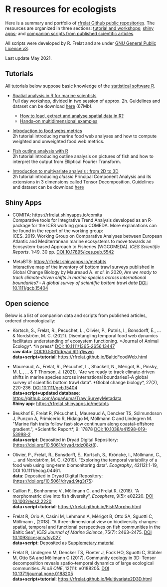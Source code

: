 # R resources for ecologists
Here is a summary and portfolio of [rfrelat Github public repositories](https://github.com/rfrelat). The resources are organized in three sections: [tutorial and workshops](#tuto); [shiny apps](#shiny); and [companion scripts from published scientific articles](#open).

All scripts were developed by R. Frelat and are under [GNU General Public Licence v3](https://www.gnu.org/licenses/gpl-3.0). 

Last update May 2021. 



## Tutorials <a name="tuto"></a>

All tutorials below suppose basic knowledge of the [statistical software R](https://cran.r-project.org/). 

* [Spatial analysis in R for marine scientists](https://rfrelat.github.io/SpatialR.html)   
  Full day workshop, divided in two session of approx. 2h. Guidelines and dataset can be download [here](https://github.com/rfrelat/SpatialR/raw/master/SpatialR.zip) (67Mb).
  * [How to load, extract and analyse spatial data in R?](https://rfrelat.github.io/Spatial1_LoadExtractGIS.html)
  * [Hands-on multidimensional examples](https://rfrelat.github.io/Spatial2_MultiExamples.html)  
  
  
  
* [Introduction to food webs metrics](https://rfrelat.github.io/BalticFoodWeb.html)  
  2h tutorial introducing marine food web analyses and how to compute weighted and unweighted food web metrics.
  
  
* [Fish outline analysis with R](https://rfrelat.github.io/FishMorpho.html)  
  2h tutorial introducing outline analysis on pictures of fish and how to interpret the output from Elliptical Fourier Transform.
  
  
* [Introduction to multivariate analysis : from 2D to 3D](https://rfrelat.github.io/Multivariate2D3D.html)  
  2h tutorial introducing *classic* Principal Component Analysis and its extensions in 3 dimensions called Tensor Decomposition. Guidelines and dataset can be download [here](https://github.com/rfrelat/Multivariate2D3D/raw/master/Multivariate2D3D.zip)



## Shiny Apps <a name="shiny"></a>

- COMITA: https://rfrelat.shinyapps.io/comita  
  Comparative tools for Integrative Trend Analysis developed as an R-package for the ICES working group COMEDA. More explanations can be found in the report of the working group:  
  ICES. 2019. Working Group on Comparative Analyses between European Atlantic and Mediterranean marine ecosystems to move towards an Ecosystem-based Approach to Fisheries (WGCOMEDA). *ICES Scientific Reports*. 1:49. 30 pp. [DOI 10.17895/ices.pub.5542](http://doi.org/10.17895/ices.pub.5542)
  
  
- MetaBTS: https://rfrelat.shinyapps.io/metabts  
  Interactive map of the inventory of bottom trawl surveys published in Global Change Biology by Maureaud A. *et al.* in 2020, *Are we ready to track climate‐driven shifts in marine species across international boundaries? ‐ A global survey of scientific bottom trawl data* [DOI: 10.1111/gcb.15404](https://doi.org/10.1111/gcb.15404)



## Open science <a name="open"></a>

Below is a list of companion data and scripts from published articles, ordered chronologically:

* Kortsch, S., Frelat, R., Pecuchet, L., Olivier, P., Putnis, I., Bonsdorff, E., ... & Nordström, M. C. (2021). Disentangling temporal food web dynamics facilitates understanding of ecosystem functioning. \*Journal of Animal Ecology\*. \*in press\* [DOI: 10.1111/1365-2656.13447](https://doi.org/10.1111/1365-2656.13447)  
  **raw data**: [DOI:10.5061/dryad.6t1g1jwwn](https://doi.org/10.5061/dryad.6t1g1jwwn)  
  **data+script+tutorial**: https://rfrelat.github.io/BalticFoodWeb.html  

* Maureaud, A., Frelat, R., Pécuchet, L., Shackell, N., Mérigot, B., Pinsky, M. L., ... & T Thorson, J. (2021). “Are we ready to track climate‐driven shifts in marine species across international boundaries?‐A global survey of scientific bottom trawl data”. \*Global change biology\*, 27(2), 220-236. [DOI 10.1111/gcb.15404](https://doi.org/10.1111/gcb.15404)  
  **data+script+updated database**: https://github.com/AquaAuma/TrawlSurveyMetadata  
  **Shiny app**: https://rfrelat.shinyapps.io/metabts  

* Beukhof E, Frelat R, Pécuchet L, Maureaud A, Dencker TS, Sólmundsson J, Punzon A, Primicerio R, Hidalgo M, Möllmann C and Lindegren M. "Marine fish traits follow fast-slow continuum along coastal-offshore gradient.", \*Scientific Report\*, 9: 17878 [DOI: 10.1038/s41598-019-53998-2](https://doi.org/10.1038/s41598-019-53998-2)    
  **data+script**: Deposited in Dryad Digital Repository: (https://doi.org/10.5061/dryad.ttdz08kt8).

* Olivier, P., Frelat, R., Bonsdorff, E., Kortsch, S., Kröncke, I., Möllmann, C., ... and Nordström, M. C. (2019). “Exploring the temporal variability of a food web using long‐term biomonitoring data”. *Ecography*, 42(12):1-19, DOI 10.1111/ecog.04461.  
  **data**: Deposited in Dryad Digital Repository: (https://doi.org/10.5061/dryad.9tg3t75)

* Caillon F., Bonhomme V., Möllmann C. and Frelat R. (2018). “A morphometric dive into fish diversity”, *Ecosphere*, 9(5): e02220. [DOI 10.1002/ecs2.2220](https://doi.org/10.1002/ecs2.2220)  
  **data+script+tutorial**: https://rfrelat.github.io/FishMorpho.html

* Frelat R, Orio A, Casini M, Lehmann A, Mérigot B, Otto SA,  Sguotti C, Möllmann , (2018). “A three-dimensional view on biodiversity changes: spatial, temporal and functional perspectives on fish communities in the Baltic Sea”, *ICES Journal of Marine Science*, 75(7): 2463–2475. [DOI 10.1093/icesjms/fsy027](https://doi.org/10.1093/icesjms/fsy027)  
  **data+script**: Deposited as [Supplemetary material](https://oup.silverchair-cdn.com/oup/backfile/Content_public/Journal/icesjms/75/7/10.1093_icesjms_fsy027/3/fsy027_supp.zip?Expires=1622654662&Signature=F3n0jK-2sd6VIyCYTYYMnJTcGvIwl7xOinOj0T3R8a-~u-EGUFcINsAPOpfDzl-Rz8jeTQ4-DTrBGhciUPFgiWX0qV2emTL9dzanfZijGzVwreY2a7jQgMvTUgPRqssgIzxDv3qVTGs5t~T0ObqpFqUmVIYaBYirS8Vq~A94RIwfNSpmKSxxZsGkAqK1-rG3bspPPmbhMPTX58kZjPUq186mocHP03l8hhY2TUXjPX7r7sCCmVrieedgjPTXVYEXAEZ29XhWqo4upBXsDgwJb3-t~6-HyrqdrL81wkJ6Uu7Lw48vltWH-FdCyE1OwGXSLPHG1Y5vcp2jKKQBUZiUOQ__&Key-Pair-Id=APKAIE5G5CRDK6RD3PGA)  

* Frelat R, Lindegren M, Dencker TS, Floeter J, Fock HO, Sguotti C, Stäbler M, Otto SA and Möllmann C (2017). Community ecology in 3D: Tensor decomposition reveals spatio-temporal dynamics of large ecological communities. *PLoS ONE*, 12(11): e0188205. [DOI 10.1371/journal.pone.0188205](https://doi.org/10.1371/journal.pone.0188205)  
  **data+script+tutorial**: https://rfrelat.github.io/Multivariate2D3D.html

